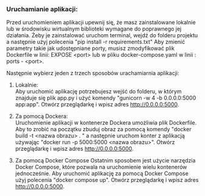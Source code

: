 ### Uruchamianie aplikacji:
Przed uruchomieniem aplikacji upewnij się, że masz zainstalowane lokalnie lub w środowisku wirtualnym biblioteki wymagane do poprawnego jej działania. Żeby je zainstalować uruchom terminal, wejdź do folderu projektu a następnie użyj polecenia "pip install -r requirements.txt"
Aby zmienić parametry takie jak udostępniane porty, musisz zmodyfikować plik Dockerfile w linii: EXPOSE <port\> lub w pliku docker-compose.yaml w linii : ports - <port\>.

Następnie wybierz jeden z trzech sposobów urachamiarnia aplikacji:
1. Lokalnie:\
Aby uruchomić aplikację potrzebujesz wejść do folderu, w którym znajduje się plik app.py i użyć komendy "gunicorn -w 4 -b 0.0.0.0:5000 app:app". Otwórz przeglądarkę i wpisz adres http://0.0.0.0:5000.
    
2. Za pomocą Dockera:\
Uruchomienie aplikacji w kontenerze Dockera umożliwia plik Dockerfile. Aby to zrobić na początku zbuduj obraz za pomocą komendy "docker build -t <nazwa obrazu\> . " a następnie uruchom konter z aplikacją używając "docker run -p 5000:5000 <nazwa obrazu\>". Otwórz przeglądarkę i wpisz adres http://0.0.0.0:5000.

3. Za pomocą Docker Compose
Ostatnim sposobem jest użycie narzędzia Docker Compose, które pozwala na uruchomienie wielu kontenerów jednocześnie. Aby uruchomić aplikację za pomocą Docker Compose użyj polecenia "docker compose up". Otwórz przeglądarkę i wpisz adres http://0.0.0.0:5000.